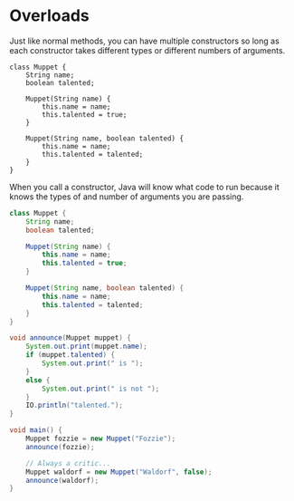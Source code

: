 # Overloads


Just like normal methods, you can have multiple constructors so long as each constructor
takes different types or different numbers of arguments.

```java,no_run
class Muppet {
    String name;
    boolean talented;

    Muppet(String name) {
        this.name = name;
        this.talented = true;
    }

    Muppet(String name, boolean talented) {
        this.name = name;
        this.talented = talented;
    }
}
```

When you call a constructor, Java will know what code to run because it knows the types of and number of arguments you are passing.

```java
class Muppet {
    String name;
    boolean talented;

    Muppet(String name) {
        this.name = name;
        this.talented = true;
    }

    Muppet(String name, boolean talented) {
        this.name = name;
        this.talented = talented;
    }
}

void announce(Muppet muppet) {
    System.out.print(muppet.name);
    if (muppet.talented) {
        System.out.print(" is ");
    }
    else {
        System.out.print(" is not ");
    }
    IO.println("talented.");
}

void main() {
    Muppet fozzie = new Muppet("Fozzie");
    announce(fozzie);

    // Always a critic...
    Muppet waldorf = new Muppet("Waldorf", false);
    announce(waldorf);
}
```